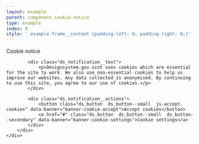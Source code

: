 ```yaml
---
layout: example
parent: component.cookie-notice
type: example
index: 0
style: '.example-frame__content {padding-left: 0; padding-right: 0;}'
---
```


<div id="cookie-notice" class="ds_notification  ds_notification--light  js-initial-cookie-content" data-module="ds-notification">
    <div class="ds_wrapper">
        <div class="ds_notification__content">
            <div role="heading" class="visually-hidden">Cookie notice</div>

            <div class="ds_notification__text">
                <p>Designsystem.gov.scot uses cookies which are essential for the site to work. We also use non-essential cookies to help us improve our websites. Any data collected is anonymised. By continuing to use this site, you agree to our use of cookies.</p>
            </div>

            <div class="ds_notification__actions">
                <button class="ds_button  ds_button--small  js-accept-cookies" data-banner="banner-cookie-accept">Accept cookies</button>
                <a href="#" class="ds_button  ds_button--small  ds_button--secondary" data-banner="banner-cookie-settings">Cookie settings</a>
            </div>
        </div>
    </div>
</div>
